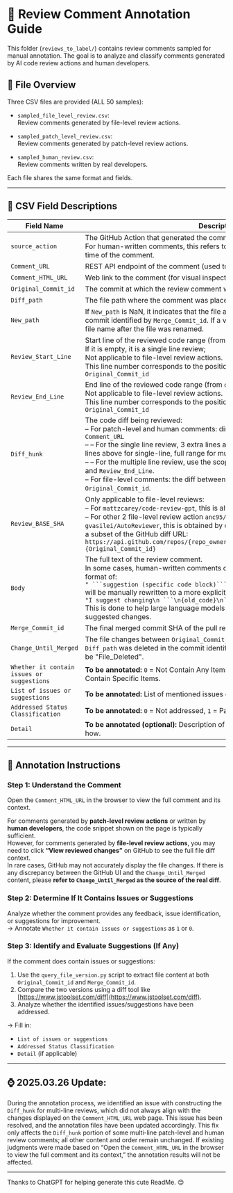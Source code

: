 # 📝 Review Comment Annotation Guide

This folder (`reviews_to_label/`) contains review comments sampled for manual annotation. The goal is to analyze and classify comments generated by AI code review actions and human developers.

## 📁 File Overview

Three CSV files are provided (ALL 50 samples):

- `sampled_file_level_review.csv`:  
  Review comments generated by file-level review actions.

- `sampled_patch_level_review.csv`:  
  Review comments generated by patch-level review actions.

- `sampled_human_review.csv`:  
  Review comments written by real developers.

Each file shares the same format and fields.

---

## 📄 CSV Field Descriptions

| Field Name | Description |
|------------|-------------|
| `source_action` | The GitHub Action that generated the comment. <br/>For human-written comments, this refers to the action active in the project at the time of the comment. |
| `Comment_URL` | REST API endpoint of the comment (used to fetch metadata). |
| `Comment_HTML_URL` | Web link to the comment (for visual inspection). |
| `Original_Commit_id` | The commit at which the review comment was made. |
| `Diff_path` | The file path where the comment was placed. |
| `New_path` | If `New_path` is NaN, it indicates that the file at `Diff_path` was not renamed in the commit identified by `Merge_Commit_id`. If a value is present, it represents the new file name after the file was renamed.
| `Review_Start_Line` | Start line of the reviewed code range (from `original_start_line` in API). <br/>If it is empty, it is a single line review;<br/>Not applicable to file-level review actions.<br/>This line number corresponds to the position of the modified line in the `Original_Commit_id` |
| `Review_End_Line` | End line of the reviewed code range (from `original_line` in API). <br/>Not applicable to file-level review actions.<br/>This line number corresponds to the position of the modified line in the `Original_Commit_id` |
| `Diff_hunk` | The code diff being reviewed: <br>– For patch-level and human comments: directly from the   `diff_hunk` in `Comment_URL`<br/>– – For the single line review,  3 extra lines above the reviewed line as context (3 lines above for single-line, full range for multi-line. <br>– – For the multiple line review,  use the scope determined by `Review_Start_Line` and `Review_End_Line`. <br/>– For file-level comments: the diff between `Review_BASE_SHA` and `Original_Commit_id`. |
| `Review_BASE_SHA` | Only applicable to file-level reviews:  <br>– For `mattzcarey/code-review-gpt`, this is always the PR's `BASE_SHA`.<br>– For other 2 file-level review action `anc95/ChatGPT-CodeReview` and `gvasilei/AutoReviewer`, this is obtained by checking if the original diff `diff_hunk`is a subset of the GitHub diff URL: <br>`https://api.github.com/repos/{repo_owner}/{repo_name}/compare/{base_sha}...{Original_Commit_id}` |
| `Body` | The full text of the review comment.<br/>In some cases, human-written comments containing code suggestions in the format of:<br/>`" ```suggestion (specific code block)``` "`<br/>will be manually rewritten to a more explicit form:<br/>`"I suggest changing\n ```\n{old_code}\n```\n to\n```\n{new_code}\n```"`<br/>This is done to help large language models (LLMs) better understand the suggested changes. |
| `Merge_Commit_id` | The final merged commit SHA of the pull request. |
| `Change_Until_Merged` | The file changes between `Original_Commit_id` and `Merge_Commit_id`. If the file at `Diff_path` was deleted in the commit identified by `Merge_Commit_id`, the value will be "File_Deleted".|
| `Whether it contain issues or suggestions` | **To be annotated:** `0` = Not Contain Any Items, `1` = Only Contain General Items, `2` = Contain Specific Items. |
| `List of issues or suggestions` | **To be annotated:** List of mentioned issues or suggestions (if any). |
| `Addressed Status Classification` | **To be annotated:** `0` = Not addressed, `1` = Partly addressed, `2` = Fully addressed. |
| `Detail` | **To be annotated (optional):** Description of which issues were addressed and how. |

---

## 🧭 Annotation Instructions

### Step 1: Understand the Comment  
Open the `Comment_HTML_URL` in the browser to view the full comment and its context.

For comments generated by **patch-level review actions** or written by **human developers**, the code snippet shown on the page is typically sufficient.  
However, for comments generated by **file-level review actions**, you may need to click **“View reviewed changes”** on GitHub to see the full file diff context.  
In rare cases, GitHub may not accurately display the file changes. If there is any discrepancy between the GitHub UI and the `Change_Until_Merged` content, please **refer to `Change_Until_Merged` as the source of the real diff**.

### Step 2: Determine If It Contains Issues or Suggestions  
Analyze whether the comment provides any feedback, issue identification, or suggestions for improvement.  
→ Annotate `Whether it contain issues or suggestions` as `1` or `0`.

### Step 3: Identify and Evaluate Suggestions (If Any)  
If the comment does contain issues or suggestions:

1. Use the `query_file_version.py` script to extract file content at both `Original_Commit_id` and `Merge_Commit_id`.
2. Compare the two versions using a diff tool like [https://www.jstoolset.com/diff](https://www.jstoolset.com/diff).
3. Analyze whether the identified issues/suggestions have been addressed.

→ Fill in:
- `List of issues or suggestions`
- `Addressed Status Classification`
- `Detail` (if applicable)

---
## ⌚️ 2025.03.26 Update:

During the annotation process, we identified an issue with constructing the `Diff_hunk` for multi-line reviews, which did not always align with the changes displayed on the `Comment_HTML_URL` web page.
This issue has been resolved, and the annotation files have been updated accordingly.
This fix only affects the `Diff_hunk` portion of some multi-line patch-level and human review comments; all other content and order remain unchanged.
If existing judgments were made based on “Open the `Comment_HTML_URL` in the browser to view the full comment and its context,” the annotation results will not be affected.

---

Thanks to ChatGPT for helping generate this cute ReadMe. 😊
